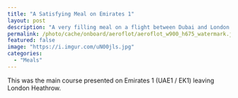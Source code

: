 ```yaml
---
title: "A Satisfying Meal on Emirates 1"
layout: post
description: "A very filling meal on a flight between Dubai and London."
permalink: /photo/cache/onboard/aeroflot/aeroflot_w900_h675_watermark.jpg
featured: false
image: "https://i.imgur.com/uN00jls.jpg"
categories: 
  - "Meals"
---
```


This was the main course presented on Emirates 1 (UAE1 / EK1) leaving London Heathrow.

